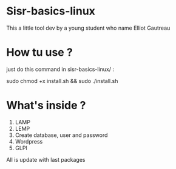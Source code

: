 # Sisr-basics-linux

This a little tool dev by a young student who name Elliot Gautreau


# How tu use ?

just do this command in sisr-basics-linux/ :

sudo chmod +x install.sh && sudo ./install.sh


# What's inside ?

1) LAMP 
2) LEMP
3) Create database, user and password
4) Wordpress
5) GLPI

All is update with last packages 

